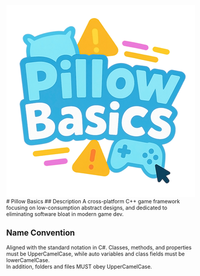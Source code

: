 <img src="logo.png" alt="Repository Icon" width="512" height="512">
# Pillow Basics
## Description
A cross-platform C++ game framework focusing on low-consumption abstract designs, and dedicated to eliminating software bloat in modern game dev.

## Name Convention
Aligned with the standard notation in C#. Classes, methods, and properties must be UpperCamelCase, while auto variables and class fields must be lowerCamelCase.<br/>
In addition, folders and files MUST obey UpperCamelCase.

